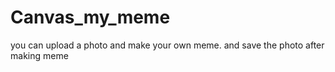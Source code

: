 Canvas_my_meme
==============
you can upload a photo and make your own meme.
and save the photo after making meme
